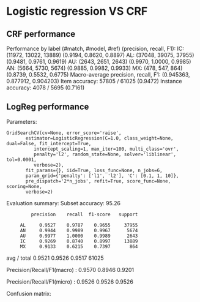 # Logistic regression VS CRF

## CRF performance

Performance by label (#match, #model, #ref) (precision, recall, F1):
    IC: (11972, 13022, 13889) (0.9194, 0.8620, 0.8897)
    AL: (37048, 39075, 37955) (0.9481, 0.9761, 0.9619)
    AU: (2643, 2651, 2643) (0.9970, 1.0000, 0.9985)
    AN: (5664, 5730, 5674) (0.9885, 0.9982, 0.9933)
    MX: (478, 547, 864) (0.8739, 0.5532, 0.6775)
Macro-average precision, recall, F1: (0.945363, 0.877912, 0.904203)
Item accuracy: 57805 / 61025 (0.9472)
Instance accuracy: 4078 / 5695 (0.7161)


## LogReg performance


Parameters:

	GridSearchCV(cv=None, error_score='raise',
	       estimator=LogisticRegression(C=1.0, class_weight=None, dual=False, fit_intercept=True,
	          intercept_scaling=1, max_iter=100, multi_class='ovr',
	          penalty='l2', random_state=None, solver='liblinear', tol=0.0001,
	          verbose=2),
	       fit_params={}, iid=True, loss_func=None, n_jobs=6,
	       param_grid={'penalty': ['l1', 'l2'], 'C': [0.1, 1, 10]},
	       pre_dispatch='2*n_jobs', refit=True, score_func=None, scoring=None,
	       verbose=2)


Evaluation summary:
Subset accuracy: 95.26

             precision    recall  f1-score   support

         AL     0.9527    0.9787    0.9655     37955
         AN     0.9944    0.9989    0.9967      5674
         AU     0.9977    1.0000    0.9989      2643
         IC     0.9269    0.8740    0.8997     13889
         MX     0.9133    0.6215    0.7397       864

avg / total     0.9521    0.9526    0.9517     61025

Precision/Recall/F1(macro) : 0.9570  0.8946  0.9201

Precision/Recall/F1(micro) : 0.9526  0.9526  0.9526


Confusion matrix:

